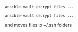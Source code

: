 ```
ansible-vault encrypt files ...
```
```
ansible-vault decrypt files ...
```
and moves files to ~/.ssh folders
